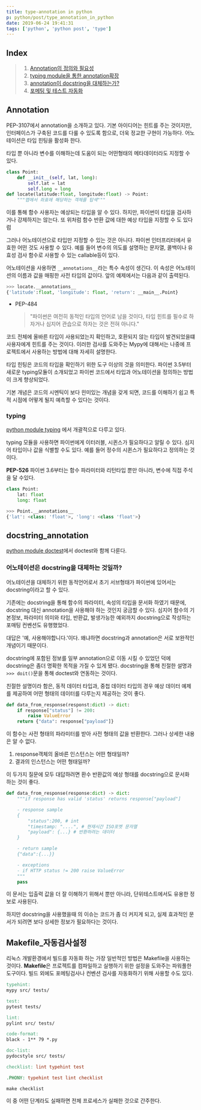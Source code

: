 ```yaml
---
title: type-annotation in python
p: python/post/type_annotation_in_python
date: 2019-06-24 19:41:31
tags: ['python', 'python post', 'type']
---
```


## Index

[index]: #index

> 1. [Annotation의 정의와 필요성][i1]
> 1. [typing module을 통한 annotation확장][i2]
> 1. [annotation이 docstring을 대체하는가?][i3]
> 1. [포메팅 및 테스트 자동화][i4]

## Annotation

[i1]: #annotation

PEP-3107에서 annotation을 소개하고 있다. 기본 아이디어는 힌트를 주는 것이지만, 인터페이스가 구축된 코드를 다룰 수 있도록 함으로,
더욱 정교한 구현이 가능하다. 어노테이션은 타입 힌팅을 활성화 한다.

타입 뿐 아니라 변수를 이해하는데 도움이 되는 어떤형태의 메타데이터라도 지정할 수 있다.

```python
class Point:
    def __init__(self, lat, long):
        self.lat = lat
        self.long = long
def locate(latitude:float, longitude:float) -> Point:
    """맵에서 좌표에 해당하는 객체를 탑색"""
```

이를 통해 함수 사용자는 예상되는 타입을 알 수 있다. 하지만, 파이썬이 타입을 검사하거나 강제하지는 않는다.
또 위처럼 함수 반환 값에 대한 예상 타입을 지정할 수 도 있다럼

그러나 어노테이션으로 타입만 지정할 수 있는 것은 아니다. 파이썬 인터프리터에서 유효한 어떤 것도 사용할 수 있다.
예를 들어 변수의 의도를 설명하는 문자열, 콜백이나 유효성 검사 함수로 사용할 수 있는 callable등이 있다.

어노테이션을 사용하면 `__annotations__`라는 특수 속성이 생긴다. 이 속성은 어노테이션의 이름과 값을 매핑한 사전 타입의 값이다. 앞의 예제에서는 다음과 같이 출력된다.

```python
>>> locate.__annotations__
{'latitude':float, 'longitude': float, 'return': __main__.Point}
```

- PEP-484
    > "파이썬은 여전히 동적인 타입의 언어로 남을 것이다, 타입 힌트를 필수로 하자거나 심지어 관습으로 하자는 것은 전혀 아니다."

코드 전체에 올바른 타입이 사용되었는지 확인하고, 호환되지 않는 타입이 발견되었을떄 사용자에게 힌트를 주는 것이다.
이러한 검사를 도와주는 Mypy에 대해서는 나중에 프로젝트에서 사용하는 방법에 대해 자세히 설명한다.

타입 힌팅은 코드의 타입을 확인하기 위한 도구 이상의 것을 의미한다.
파이썬 3.5부터 새로운 typing모듈이 소개되었고 파이썬 코드에서 타입과 어노테이션을 정의하는 방법이 크게 향상되었다.

기본 개념은 코드의 시멘틱이 보다 읜미있는 개념을 갖게 되면,
코드를 이해하기 쉽고 특적 시점에 어떻게 될지 예측할 수 있다는 것이다.


### typing

[i2]: #typing

[python module typing](/2019/06/25/python/module/typing/) 에서 개괄적으로 다루고 있다.

typing 모듈을 사용하면 파이썬에게 이터러블, 시퀸스가 필요하다고 알릴 수 있다.
심지어 타입이나 값을 식별할 수도 있다. 예를 들어 정수의 시퀸스가 필요하다고 정의하는 것이다.

**PEP-526** 파이썬 3.6부터는 함수 파라미터와 리턴타입 뿐만 아니라, 변수에 직접 주석을 달 수있다.

```python
class Point:
    lat: float
    long: float

>>> Point.__annotations__
{'lat': <class: 'float'>, 'long': <class 'float'>}
```

## docstring_annotation

[i3]: #docstring_annotation

[python module doctest](/2019/06/26/python/module/doctest)에서 doctest와 함께 다룬다.

### 어노테이션은 docstring을 대체하는 것일까?

어노테이션을 대체하기 위한 동적언어로서 초기 서브형태가 파이썬에 있어서는 docstring이라고 할 수 있다.

기존에는 docstring을 통해 함수의 파라미터, 속성의 타입을 문서화 하였기 때문에,
docstring 대신 annotation을 사용해야 하는 것인지 궁금할 수 있다.
심지어 함수의 기본정보, 파라미터 의미와 타입, 반환값, 발생가능한 예외까지 docstring으로 작성하는 포매팅 컨벤션도 유행했었다.

대답은 '예, 사용해야합니다.'이다.
왜냐하면 docstring과 annotation은 서로 보완적인 개념이기 때문이다.

docstring에 포함된 정보를 일부 annotation으로 이동 시킬 수 있었던 덕에 docstring은 좀더 명확한 목적을 가질 수 있게 됐다.
docstring을 통해 친절한 설명과 `>>> doit()`문을 통해 doctest와 연동하는 것이다.

친절한 설명이라 함은, 동적 데이터 타입과, 중첩 데이터 타입의 경우 예상 데이터 예제를 제공하여 어떤 형태의 데이터를 다루는지 제공하는 것이 좋다.

```python
def data_from_response(responst:dict) -> dict:
    if response["status"] != 200:
        raise ValueError
    return {"data": response["payload"]}
```

이 함수는 사전 형태의 파라미터를 받아 사전 형태의 값을 반환한다. 그러나 상세한 내용은 알 수 없다.

1. response객체의 올바른 인스턴스는 어떤 형태일까?
2. 결과의 인스턴스는 어떤 형태일까?

이 두가지 질문에 모두 대답하려면 환수 반환값의 예상 형태를 docstring으로 문서화 하는 것이 좋다.

```python
def data_from_response(response:dict) -> dict:
    """if response has valid 'status' returns response["payload"]

    - response sample
    {
        "status":200, # int
        "timestamp: "....", # 현재시간 ISO포멧 문자열
        "payload": {...} # 반환하려는 데이터
    }

    - return sample
    {"data":{...}}

    - exceptions
    - if HTTP status != 200 raise ValueError
    """
    pass
```

이 문서는 입출력 값을 더 잘 이해하기 위해서 뿐만 아니라, 단위테스트에서도 유용한 정보로 사용된다.

하지만 docstring을 사용했을때 의 이슈는 코드가 좀 더 커지게 되고,
실제 효과적인 문서가 되려면 보다 상세한 정보가 필요하다는 것이다.

## Makefile_자동검사설정

[i4]: #makefile_자동검사설정

리눅스 개발환경에서 빌드를 자동화 하는 가장 일반적인 방법은 Makefile을 사용하는 것이다.
**Makefile**은 프로젝트를 컴파일하고 실행하기 위한 설정을 도와주는 파워풀한 도구이다.
빌드 외에도 포메팅검사나 컨벤션 검사를 자동화하기 위해 사용할 수도 있다.

```makefile
typehint:
mypy src/ tests/

test:
pytest tests/

lint:
pylint src/ tests/

code-format:
black - 1** 79 *.py

doc-list:
pydocstyle src/ tests/

checklist: lint typehint test

.PHONY: typehint test lint checklist
```

`make checklist`

이 중 어떤 단계라도 실패하면 전체 프로세스가 실패한 것으로 간주한다.